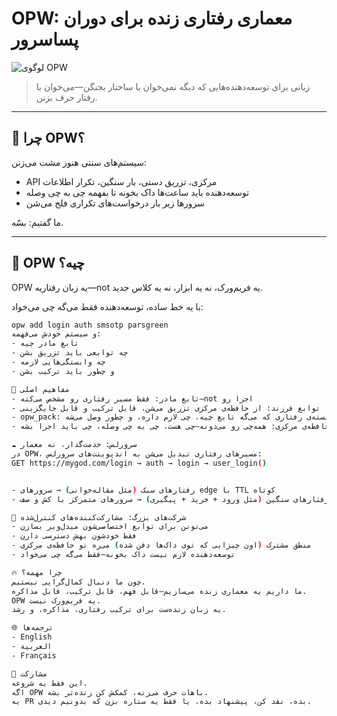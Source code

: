 # OPW: معماری رفتاری زنده برای دوران پساسرور

![لوگوی OPW](,,/logo/opw.png)

> زبانی برای توسعه‌دهنده‌هایی که دیگه نمی‌خوان با ساختار بجنگن—می‌خوان با رفتار حرف بزنن.

---

## 🧠 چرا OPW؟

سیستم‌های سنتی هنوز مشت می‌زنن:
- API مرکزی، تزریق دستی، بار سنگین، تکرار اطلاعات
- توسعه‌دهنده باید ساعت‌ها داک بخونه تا بفهمه چی به چی وصله
- سرورها زیر بار درخواست‌های تکراری فلج می‌شن

ما گفتیم: بسّه.

---

## 🚀 OPW چیه؟

OPW یه زبان رفتاریه—not یه فریم‌ورک، نه یه ابزار، نه یه کلاس جدید.

با یه خط ساده، توسعه‌دهنده فقط می‌گه چی می‌خواد:

```bash
opw add login auth smsotp parsgreen
و سیستم خودش می‌فهمه:
- تابع مادر چیه
- چه توابعی باید تزریق بشن
- چه وابستگی‌هایی لازمه
- و چطور باید ترکیب بشن

🧩 مفاهیم اصلی
- تابع مادر: فقط مسیر رفتاری رو مشخص می‌کنه—not اجرا رو
- توابع فرزند: از حافظه‌ی مرکزی تزریق می‌شن، قابل ترکیب و قابل جایگزینی
- opw_pack: بسته‌ی رفتاری که می‌گه تابع چیه، چی لازم داره، و چطور وصل می‌شه
- حافظه‌ی مرکزی: همه‌چی رو می‌دونه—چی هست، چی به چی وصله، چی باید اجرا بشه

☁️ سرورلس: خدمت‌گذار، نه معمار
در OPW، مسیرهای رفتاری تبدیل می‌شن به اندپوینت‌های سرورلس:
GET https://mygod.com/login → auth → login → user_login()


- رفتارهای سبک (مثل مقاله‌خوانی) → سرورهای edge با TTL کوتاه
- رفتارهای سنگین (مثل ورود + خرید + پیگیری) → سرورهای متمرکز با کش و صف

🏢 شرکت‌های بزرگ: مشارکت‌کننده‌های کنترل‌شده
- می‌تونن برای توابع اختصاصی‌شون میدل‌ویر بسازن
- فقط خودشون بهش دسترسی دارن
- منطق مشترک (اون چیزایی که توی داک‌ها دفن شده) می‌ره تو حافظه‌ی مرکزی
- توسعه‌دهنده لازم نیست داک بخونه—فقط می‌گه چی می‌خواد

🔥 چرا مهمه؟
چون ما دنبال کمال‌گرایی نیستیم.
ما داریم یه معماری زنده می‌سازیم—قابل فهم، قابل ترکیب، قابل مذاکره.
OPW یه فریم‌ورک نیست.
یه زبان زنده‌ست برای ترکیب رفتاری، مذاکره، و رشد.

🌐 ترجمه‌ها
- English
- العربية
- Français

🤝 مشارکت
این فقط یه شروعه.
اگه OPW باهات حرف می‌زنه، کمکش کن زنده‌تر بشه.
یه PR بده، نقد کن، پیشنهاد بده، یا فقط یه ستاره بزن که بدونیم دیدی.

